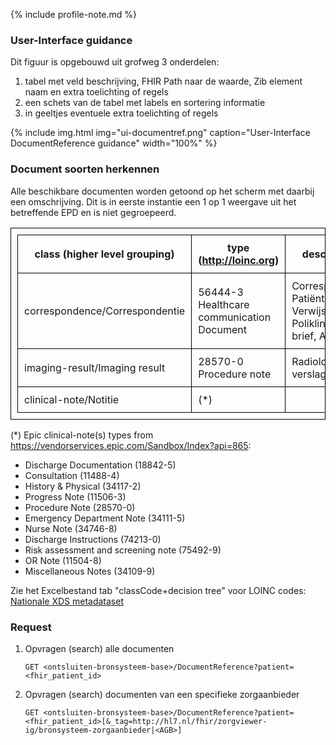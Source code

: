 {% include profile-note.md %}

### User-Interface guidance

Dit figuur is opgebouwd uit grofweg 3 onderdelen:
1. tabel met veld beschrijving, FHIR Path naar de waarde, Zib element naam en extra toelichting of regels
1. een schets van de tabel met labels en sortering informatie
1. in geeltjes eventuele extra toelichting of regels

{% include img.html img="ui-documentref.png" caption="User-Interface DocumentReference guidance" width="100%" %}

### Document soorten herkennen

Alle beschikbare documenten worden getoond op het scherm met daarbij een omschrijving. Dit is in eerste instantie een 1 op 1 weergave uit het betreffende EPD en is niet gegroepeerd. 

<style>table, td, th { border: 1px solid black; padding:10px; }</style>
|class (higher level grouping)|type (http://loinc.org)|descriptions|
|--|--|--|
|correspondence/Correspondentie|56444-3 Healthcare communication Document|Correspondentie, Patiëntenbrief, Verwijsbrief, Poliklinische brief, Artsenbrief|
|imaging-result/Imaging result|28570-0 Procedure note|Radiologie verslag|
|clinical-note/Notitie|(*)||

(*) Epic clinical-note(s) types from https://vendorservices.epic.com/Sandbox/Index?api=865:
* Discharge Documentation (18842-5)
* Consultation (11488-4)
* History & Physical (34117-2)
* Progress Note (11506-3)
* Procedure Note (28570-0)
* Emergency Department Note (34111-5)
* Nurse Note (34746-8)
* Discharge Instructions (74213-0)
* Risk assessment and screening note (75492-9)
* OR Note (11504-8)
* Miscellaneous Notes (34109-9)

Zie het Excelbestand tab "classCode+decision tree" voor LOINC codes:
[Nationale XDS metadataset](https://nictiz.nl/standaarden/overzicht-van-standaarden/xds-metadata/)

### Request

1. Opvragen (search) alle documenten

    `GET <ontsluiten-bronsysteem-base>/DocumentReference?patient=<fhir_patient_id>`

1. Opvragen (search) documenten van een specifieke zorgaanbieder

    `GET <ontsluiten-bronsysteem-base>/DocumentReference?patient=<fhir_patient_id>[&_tag=http://hl7.nl/fhir/zorgviewer-ig/bronsysteem-zorgaanbieder|<AGB>]`